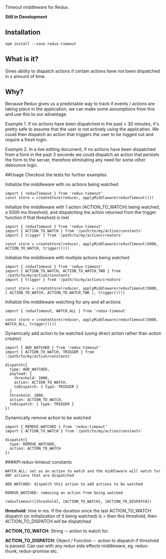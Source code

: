 Timeout middleware for Redux.

**Still in Development**

Installation
---
```
npm install --save redux-timeout
```

What is it?
---
Gives ability to dispatch actions if certain actions have not been dispatched in x amount of time.

Why?
---
Because Redux gives us a predictable way to track if events / actions are taking place in the application, we can make some assumptions from this and use this to our advantage.  

Example 1. If no actions have been dispatched in the past > 30 minutes, it's pretty safe to assume that the user is not actively using the application.  We could then dispatch an action that triggers the user to be logged out and require a fresh login. 

Example 2. In a live editing document, if no actions have been dispatched from a form in the past 3 seconds we could dispatch an action that persists the form to the server, therefore eliminating any need for some other debounce logic.

##Usage
Checkout the tests for further examples.

Initialize the middleware with no actions being watched
```
import { reduxTimeout } from 'redux-timeout'
const store = createStore(reducer, applyMiddleware(reduxTimeout()))
```

Initialize the middleware with 1 action (ACTION_TO_WATCH) being watched, a 5000 ms threshold, and dispatching the action returned from the trigger function if that threshold is met
```
import { reduxTimeout } from 'redux-timeout'
import { ACTION_TO_WATCH } from '/path/to/my/action/constants'
import { trigger } from '/path/to/my/action/creators'

const store = createStore(reducer, applyMiddleware(reduxTimeout(5000, ACTION_TO_WATCH, trigger())))
```

Initialize the middleware with multiple actions being watched
```
import { reduxTimeout } from 'redux-timeout'
import { ACTION_TO_WATCH, ACTION_TO_WATCH_TWO } from '/path/to/my/action/constants'
import { trigger } from '/path/to/my/action/creators'

const store = createStore(reducer, applyMiddleware(reduxTimeout(5000, [ ACTION_TO_WATCH, ACTION_TO_WATCH_TWO ], trigger())))
```

Initialize the middleware watching for any and all actions
```
import { reduxTimeout, WATCH_ALL } from 'redux-timeout'

const store = createStore(reducer, applyMiddleware(reduxTimeout(5000, WATCH_ALL, trigger())))
```

Dynamically add action to be watched (using direct action rather than action creator)
```
import { ADD_WATCHED } from 'redux-timeout'
import { ACTION_TO_WATCH, TRIGGER } from '/path/to/my/action/constants'

dispatch({
  type: ADD_WATCHED,
  payload: {
    threshold: 1000,
    action: ACTION_TO_WATCH,
    toDispatch: { type: TRIGGER }
  }
  threshold: 1000,
  action: ACTION_TO_WATCH,
  toDispatch: { type: TRIGGER }
})
```

Dynamically remove action to be watched
```
import { REMOVE_WATCHED } from 'redux-timeout'
import { ACTION_TO_WATCH } from '/path/to/my/action/constants'

dispatch({
  type: REMOVE_WATCHED,
  action: ACTION_TO_WATCH 
})
```


###API
redux-timeout constants
```
WATCH_ALL: set as an action to watch and the middleware will watch for ANY actions that are dispatched 
```
```
ADD_WATCHED: dispatch this action to add actions to be watched
```
```
REMOVE_WATCHED: removing an action from being watched
```
```
reduxTimeout([threshold], [ACTION_TO_WATCH], [ACTION_TO_DISPATCH])
```
**threshold**: time in ms.  If the duration since the last ACTION_TO_WATCH dispatch (or initialization of it being watched) is > then this threshold, then ACTION_TO_DISPATCH will be dispatched

**ACTION_TO_WATCH**: String -- action to watch for.

**ACTION_TO_DISPATCH**: Object / Function -- action to dispatch if threshold is passed.  Can use with any redux side effects middleware, eg. redux-thunk, redux-promise etc.
